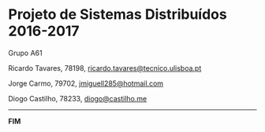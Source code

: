 # Projeto de Sistemas Distribuídos 2016-2017 #

Grupo A61

Ricardo Tavares, 78198, ricardo.tavares@tecnico.ulisboa.pt

Jorge Carmo, 79702, jmiguell285@hotmail.com

Diogo Castilho, 78233, diogo@castilho.me


-------------------------------------------------------------------------------
**FIM**
